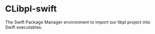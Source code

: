 # CLibpl-swift
The Swift Package Manager environment to import our libpl project into Swift executables.
